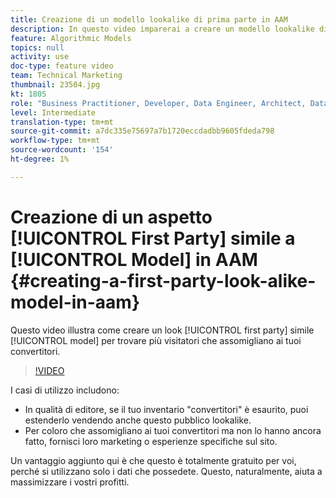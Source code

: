 ```yaml
---
title: Creazione di un modello lookalike di prima parte in AAM
description: In questo video imparerai a creare un modello lookalike di prime parti, in modo da poter trovare più visitatori che assomigliano ai tuoi convertitori.
feature: Algorithmic Models
topics: null
activity: use
doc-type: feature video
team: Technical Marketing
thumbnail: 23504.jpg
kt: 1805
role: "Business Practitioner, Developer, Data Engineer, Architect, Data Architect, Administrator, Leader"
level: Intermediate
translation-type: tm+mt
source-git-commit: a7dc335e75697a7b1720eccdadbb9605fdeda798
workflow-type: tm+mt
source-wordcount: '154'
ht-degree: 1%

---
```



# Creazione di un aspetto [!UICONTROL First Party] simile a [!UICONTROL Model] in AAM {#creating-a-first-party-look-alike-model-in-aam}

Questo video illustra come creare un look [!UICONTROL first party] simile [!UICONTROL model] per trovare più visitatori che assomigliano ai tuoi convertitori.

>[!VIDEO](https://video.tv.adobe.com/v/23504/?quality=12)

I casi di utilizzo includono:

* In qualità di editore, se il tuo inventario &quot;convertitori&quot; è esaurito, puoi estenderlo vendendo anche questo pubblico lookalike.
* Per coloro che assomigliano ai tuoi convertitori ma non lo hanno ancora fatto, fornisci loro marketing o esperienze specifiche sul sito.

Un vantaggio aggiunto qui è che questo è totalmente gratuito per voi, perché si utilizzano solo i dati che possedete. Questo, naturalmente, aiuta a massimizzare i vostri profitti.
